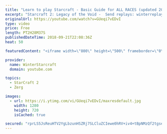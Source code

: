 ```yaml
---
title: "Learn to play Starcraft - Basic Guide for ALL RACES (updated 2017) #2"
excerpt: "Starcraft 2: Legacy of the Void -  Send replays: winterreplays@gmail.com ( -- Watch live at https://www.twitch.tv/wintergaming"
originalUrl: https://youtube.com/watch?v=GUeqi7vEDvI
type: video
price: Free
length: PT2H28M37S
publishedDateTime: 2018-09-21T22:08:36Z
heat: 50

featuredContent: "<iframe width=\"800\" height=\"500\" frameborder=\"0\" src=\"https://www.youtube.com/embed/GUeqi7vEDvI\" allow=\"accelerometer; autoplay; encrypted-media; gyroscope; picture-in-picture\" allowfullscreen></iframe>"

provider:
  name: WinterStarcraft
  domain: youtube.com

topics:
  - StarCraft 2
  - Zerg

images:
  - url: https://i.ytimg.com/vi/GUeqi7vEDvI/maxresdefault.jpg
    width: 1280
    height: 720
    isCached: true

secured: "rprLS5JsReuHTV2YgLbzunHSZRj7SLCluZCIewe0hRV+iv4+tBpNMzQf2tgsebFJBXGfSJabinRlowzaFMapNyLKS5drsqybN6OHjrDPWdNLHbu0OCsX5n3bjzn4UKq3GdDT3fPPuNcTxjAjOdyf2eLwDJg9Z8Q1u0DVgIeG252an9LWzloMG3zLPlthrf0Zn14Aly86R1jP6RMyDqqLUzUkzKraqRzf10PU3Y3J9KF3VlvwbcKysIpeQROtBJ0JYqDdHMPBwoEsiD/b/jwiKQ3y2boYWpfdHw1zTCfW/DUOBJ6dKvJC5srtl4865saj/A+66zcllcYdMKlKg+TU1V/xGjD2ADWnHDWrxG3JWYuBCj/i9lHRGEqCOxVeFaPMCJ5RXzf+3HBmNXo44BFMZLEeax5QJlwcCrTNK1oiw7g=;q2erO7moT7vydbnCA2eaNA=="
---
```


